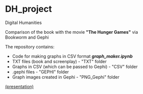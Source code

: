 # DH_project
Digital Humanities

Comparison of the book with the movie **"The Hunger Games"** via Bookworm and Gephi

The repository contains:
* Code for making graphs in CSV format  ***graph_maker.ipynb*** 
* TXT files (book and screenplay) - "TXT" folder
* Graphs in CSV (which can be passed to Gephi) - "CSV" folder
* .gephi files - "GEPHI" folder
* Graph images created in Gephi - "PNG_Gephi" folder

[(presentation)](https://docs.google.com/presentation/d/1p9tAx4GEtPYwbAELfqtbXdyrZ8eO578wTJ6OjHYEIyQ/edit?usp=sharing)
